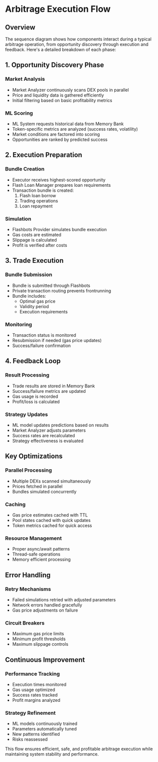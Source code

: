 # Arbitrage Execution Flow

## Overview
The sequence diagram shows how components interact during a typical arbitrage operation, from opportunity discovery through execution and feedback. Here's a detailed breakdown of each phase:

## 1. Opportunity Discovery Phase

### Market Analysis
- Market Analyzer continuously scans DEX pools in parallel
- Price and liquidity data is gathered efficiently
- Initial filtering based on basic profitability metrics

### ML Scoring
- ML System requests historical data from Memory Bank
- Token-specific metrics are analyzed (success rates, volatility)
- Market conditions are factored into scoring
- Opportunities are ranked by predicted success

## 2. Execution Preparation

### Bundle Creation
- Executor receives highest-scored opportunity
- Flash Loan Manager prepares loan requirements
- Transaction bundle is created:
  1. Flash loan borrow
  2. Trading operations
  3. Loan repayment

### Simulation
- Flashbots Provider simulates bundle execution
- Gas costs are estimated
- Slippage is calculated
- Profit is verified after costs

## 3. Trade Execution

### Bundle Submission
- Bundle is submitted through Flashbots
- Private transaction routing prevents frontrunning
- Bundle includes:
  - Optimal gas price
  - Validity period
  - Execution requirements

### Monitoring
- Transaction status is monitored
- Resubmission if needed (gas price updates)
- Success/failure confirmation

## 4. Feedback Loop

### Result Processing
- Trade results are stored in Memory Bank
- Success/failure metrics are updated
- Gas usage is recorded
- Profit/loss is calculated

### Strategy Updates
- ML model updates predictions based on results
- Market Analyzer adjusts parameters
- Success rates are recalculated
- Strategy effectiveness is evaluated

## Key Optimizations

### Parallel Processing
- Multiple DEXs scanned simultaneously
- Prices fetched in parallel
- Bundles simulated concurrently

### Caching
- Gas price estimates cached with TTL
- Pool states cached with quick updates
- Token metrics cached for quick access

### Resource Management
- Proper async/await patterns
- Thread-safe operations
- Memory efficient processing

## Error Handling

### Retry Mechanisms
- Failed simulations retried with adjusted parameters
- Network errors handled gracefully
- Gas price adjustments on failure

### Circuit Breakers
- Maximum gas price limits
- Minimum profit thresholds
- Maximum slippage controls

## Continuous Improvement

### Performance Tracking
- Execution times monitored
- Gas usage optimized
- Success rates tracked
- Profit margins analyzed

### Strategy Refinement
- ML models continuously trained
- Parameters automatically tuned
- New patterns identified
- Risks reassessed

This flow ensures efficient, safe, and profitable arbitrage execution while maintaining system stability and performance.